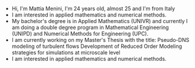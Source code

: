 - Hi, I'm Mattia Menini, I'm 24 years old, almost 25 and I'm from Italy
- I am interested in applied mathematics and numerical methods.
- My bachelor's degree is in Applied Mathematics (UNIVR) and
currently I am doing a double degree program in Mathematical
Engineering (UNIPD) and Numerical Methods for Engineering (UPC).
- I am currently working on my Master's Thesis with the title:
Pseudo-DNS modeling of turbulent flows
Development of Reduced Order Modeling strategies for simulations at microscale level ​
- I am interested in applied mathematics and numerical methods.
